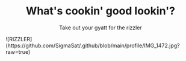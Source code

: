<h1 align="center">What's cookin' good lookin'?</h1>
<p align="center">Take out your gyatt for the rizzler</p>
![RIZZLER](https://github.com/SigmaSat/.github/blob/main/profile/IMG_1472.jpg?raw=true)
